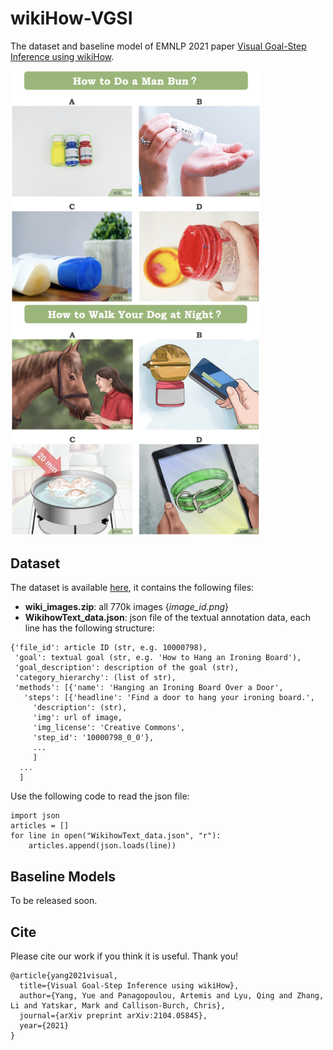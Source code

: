 # wikiHow-VGSI

The dataset and baseline model of EMNLP 2021 paper [Visual Goal-Step Inference using wikiHow](https://arxiv.org/abs/2104.05845).

<p float="left">
  <img src="images/sim_2.png" width="400" />
  <img src="images/cat_2.png" width="400" /> 
</p>


## Dataset
The dataset is available [here](https://drive.google.com/drive/folders/1hjjcNSUSqv8AbA7R-5lIKmui-ySCEWJw?usp=sharing), it contains the following files:
	
* **wiki_images.zip**: all 770k images {*image_id.png*}
* **WikihowText_data.json**: json file of the textual annotation data, each line has the following structure: 

```
{'file_id': article ID (str, e.g. 10000798),
 'goal': textual goal (str, e.g. 'How to Hang an Ironing Board'),
 'goal_description': description of the goal (str),
 'category_hierarchy': (list of str),
 'methods': [{'name': 'Hanging an Ironing Board Over a Door',
   'steps': [{'headline': 'Find a door to hang your ironing board.',
     'description': (str),
     'img': url of image,
     'img_license': 'Creative Commons',
     'step_id': '10000798_0_0'},
     ...
     ]
  ...
  ]
```
Use the following code to read the json file:

```pythom
import json
articles = []
for line in open("WikihowText_data.json", "r"):
    articles.append(json.loads(line))
```

## Baseline Models
To be released soon.

## Cite
Please cite our work if you think it is useful. Thank you!

```
@article{yang2021visual,
  title={Visual Goal-Step Inference using wikiHow},
  author={Yang, Yue and Panagopoulou, Artemis and Lyu, Qing and Zhang, Li and Yatskar, Mark and Callison-Burch, Chris},
  journal={arXiv preprint arXiv:2104.05845},
  year={2021}
}
```
   
	

